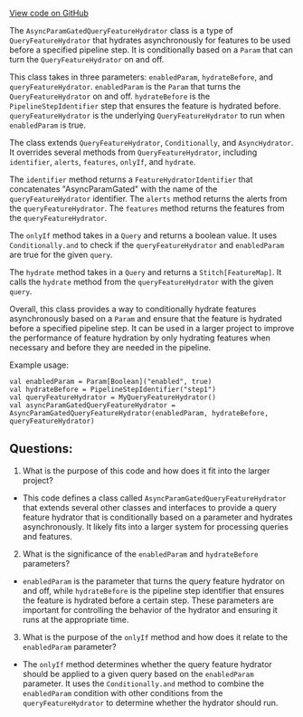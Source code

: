 [View code on GitHub](https://github.com/misbahsy/the-algorithm/product-mixer/component-library/src/main/scala/com/twitter/product_mixer/component_library/feature_hydrator/query/param_gated/AsyncParamGatedQueryFeatureHydrator.scala)

The `AsyncParamGatedQueryFeatureHydrator` class is a type of `QueryFeatureHydrator` that hydrates asynchronously for features to be used before a specified pipeline step. It is conditionally based on a `Param` that can turn the `QueryFeatureHydrator` on and off. 

This class takes in three parameters: `enabledParam`, `hydrateBefore`, and `queryFeatureHydrator`. `enabledParam` is the `Param` that turns the `QueryFeatureHydrator` on and off. `hydrateBefore` is the `PipelineStepIdentifier` step that ensures the feature is hydrated before. `queryFeatureHydrator` is the underlying `QueryFeatureHydrator` to run when `enabledParam` is true. 

The class extends `QueryFeatureHydrator`, `Conditionally`, and `AsyncHydrator`. It overrides several methods from `QueryFeatureHydrator`, including `identifier`, `alerts`, `features`, `onlyIf`, and `hydrate`. 

The `identifier` method returns a `FeatureHydratorIdentifier` that concatenates "AsyncParamGated" with the name of the `queryFeatureHydrator` identifier. The `alerts` method returns the alerts from the `queryFeatureHydrator`. The `features` method returns the features from the `queryFeatureHydrator`. 

The `onlyIf` method takes in a `Query` and returns a boolean value. It uses `Conditionally.and` to check if the `queryFeatureHydrator` and `enabledParam` are true for the given `query`. 

The `hydrate` method takes in a `Query` and returns a `Stitch[FeatureMap]`. It calls the `hydrate` method from the `queryFeatureHydrator` with the given `query`. 

Overall, this class provides a way to conditionally hydrate features asynchronously based on a `Param` and ensure that the feature is hydrated before a specified pipeline step. It can be used in a larger project to improve the performance of feature hydration by only hydrating features when necessary and before they are needed in the pipeline. 

Example usage:
```
val enabledParam = Param[Boolean]("enabled", true)
val hydrateBefore = PipelineStepIdentifier("step1")
val queryFeatureHydrator = MyQueryFeatureHydrator()
val asyncParamGatedQueryFeatureHydrator = AsyncParamGatedQueryFeatureHydrator(enabledParam, hydrateBefore, queryFeatureHydrator)
```
## Questions: 
 1. What is the purpose of this code and how does it fit into the larger project? 
- This code defines a class called `AsyncParamGatedQueryFeatureHydrator` that extends several other classes and interfaces to provide a query feature hydrator that is conditionally based on a parameter and hydrates asynchronously. It likely fits into a larger system for processing queries and features.
2. What is the significance of the `enabledParam` and `hydrateBefore` parameters? 
- `enabledParam` is the parameter that turns the query feature hydrator on and off, while `hydrateBefore` is the pipeline step identifier that ensures the feature is hydrated before a certain step. These parameters are important for controlling the behavior of the hydrator and ensuring it runs at the appropriate time.
3. What is the purpose of the `onlyIf` method and how does it relate to the `enabledParam` parameter? 
- The `onlyIf` method determines whether the query feature hydrator should be applied to a given query based on the `enabledParam` parameter. It uses the `Conditionally.and` method to combine the `enabledParam` condition with other conditions from the `queryFeatureHydrator` to determine whether the hydrator should run.